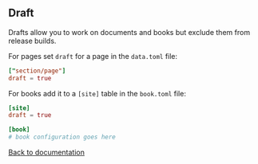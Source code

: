 ## Draft

Drafts allow you to work on documents and books but exclude them from release builds.

For pages set `draft` for a page in the `data.toml` file:

```toml
["section/page"]
draft = true
```

For books add it to a `[site]` table in the `book.toml` file:

```toml
[site]
draft = true

[book]
# book configuration goes here
```

[Back to documentation](..)
